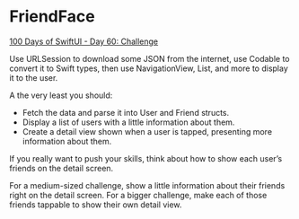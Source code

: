 # FriendFace
[100 Days of SwiftUI - Day 60: Challenge](https://www.hackingwithswift.com/guide/ios-swiftui/5/3/challenge)

Use URLSession to download some JSON from the internet, use Codable to convert it to Swift types, then use NavigationView, List, and more to display it to the user.

A the very least you should:

* Fetch the data and parse it into User and Friend structs.
* Display a list of users with a little information about them.
* Create a detail view shown when a user is tapped, presenting more information about them.

If you really want to push your skills, think about how to show each user’s friends on the detail screen.

For a medium-sized challenge, show a little information about their friends right on the detail screen. For a bigger challenge, make each of those friends tappable to show their own detail view.
